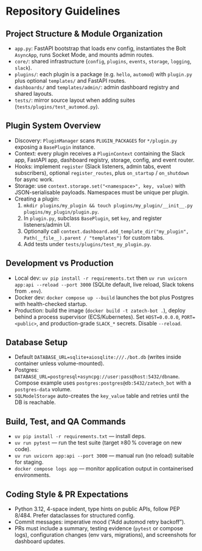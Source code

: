 # Repository Guidelines

## Project Structure & Module Organization
- `app.py`: FastAPI bootstrap that loads env config, instantiates the Bolt `AsyncApp`, runs Socket Mode, and mounts admin routes.
- `core/`: shared infrastructure (`config`, `plugins`, `events`, `storage`, `logging`, `slack`).
- `plugins/`: each plugin is a package (e.g. `hello`, `automod`) with `plugin.py` plus optional `templates/` and FastAPI routes.
- `dashboards/` and `templates/admin/`: admin dashboard registry and shared layouts.
- `tests/`: mirror source layout when adding suites (`tests/plugins/test_automod.py`).

## Plugin System Overview
- Discovery: `PluginManager` scans `PLUGIN_PACKAGES` for `*/plugin.py` exposing a `BasePlugin` instance.
- Context: every plugin receives a `PluginContext` containing the Slack app, FastAPI app, dashboard registry, storage, config, and event router.
- Hooks: implement `register` (Slack listeners, admin tabs, event subscribers), optional `register_routes`, plus `on_startup` / `on_shutdown` for async work.
- Storage: use `context.storage.set("<namespace>", key, value)` with JSON-serialisable payloads. Namespaces must be unique per plugin.
- Creating a plugin:
  1. `mkdir plugins/my_plugin && touch plugins/my_plugin/__init__.py plugins/my_plugin/plugin.py`.
  2. In `plugin.py`, subclass `BasePlugin`, set `key`, and register listeners/admin UI.
  3. Optionally call `context.dashboard.add_template_dir("my_plugin", Path(__file__).parent / "templates")` for custom tabs.
  4. Add tests under `tests/plugins/test_my_plugin.py`.

## Development vs Production
- Local dev: `uv pip install -r requirements.txt` then `uv run uvicorn app:api --reload --port 3000` (SQLite default, live reload, Slack tokens from `.env`).
- Docker dev: `docker compose up --build` launches the bot plus Postgres with health-checked startup.
- Production: build the image (`docker build -t zatech-bot .`), deploy behind a process supervisor (ECS/Kubernetes). Set `HOST=0.0.0.0`, `PORT=<public>`, and production-grade `SLACK_*` secrets. Disable `--reload`.

## Database Setup
- Default `DATABASE_URL=sqlite+aiosqlite:///./bot.db` (writes inside container unless volume-mounted).
- Postgres: `DATABASE_URL=postgresql+asyncpg://user:pass@host:5432/dbname`. Compose example uses `postgres:postgres@db:5432/zatech_bot` with a `postgres-data` volume.
- `SQLModelStorage` auto-creates the `key_value` table and retries until the DB is reachable.

## Build, Test, and QA Commands
- `uv pip install -r requirements.txt` — install deps.
- `uv run pytest` — run the test suite (target ≥80 % coverage on new code).
- `uv run uvicorn app:api --port 3000` — manual run (no reload) suitable for staging.
- `docker compose logs app` — monitor application output in containerised environments.

## Coding Style & PR Expectations
- Python 3.12, 4-space indent, type hints on public APIs, follow PEP 8/484. Prefer dataclasses for structured config.
- Commit messages: imperative mood (“Add automod retry backoff”).
- PRs must include a summary, testing evidence (`pytest` or compose logs), configuration changes (env vars, migrations), and screenshots for dashboard updates.
